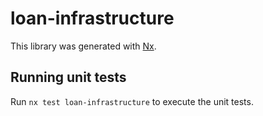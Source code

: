 # loan-infrastructure

This library was generated with [Nx](https://nx.dev).

## Running unit tests

Run `nx test loan-infrastructure` to execute the unit tests.
